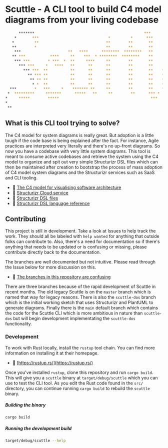 # Scuttle - A CLI tool to build C4 model diagrams from your living codebase

```sh
      *******                                                 ***                        * ***         ***** *               *****  *
    *       ***                               *         *      ***                     *  ****  *   ******  *             ******  *
   *         **                              **        **       **                    *  *  ****   **   *  *             **   *  *
   **        *                               **        **       **                   *  **   **   *    *  *             *    *  *
    ***                     **   ****      ********  ********   **                  *  ***            *  *                  *  *
   ** ***           ****     **    ***  * ********  ********    **       ***       **   **           ** **                 ** **
    *** ***        * ***  *  **     ****     **        **       **      * ***      **   **           ** **                 ** **
      *** ***     *   ****   **      **      **        **       **     *   ***     **   **           ** **               **** **
        *** ***  **          **      **      **        **       **    **    ***    **   **           ** **              * *** **
          ** *** **          **      **      **        **       **    ********     **   **           ** **                 ** **
           ** ** **          **      **      **        **       **    *******       **  **           *  **            **   ** **
            * *  **          **      **      **        **       **    **             ** *      *        *            ***   *  *
  ***        *   ***     *    ******* **     **        **       **    ****    *       ***     *     ****           *  ***    *
 *  *********     *******      *****   **     **        **      *** *  *******         *******     *  *************    ******
*     *****        *****                                         ***    *****            ***      *     *********        ***
*                                                                                                 *
 **                                                                                                **
```

## What is this CLI tool trying to solve?

The C4 model for system diagrams is really great. But adoption is a little tough
if the code base is being explained after the fact. For instance, Agile
practices are interpreted very literally and there's no up-front diagrams. So
now you have a codebase with very little system diagrams. This tool is meant to
consume active codebases and retrieve the system using the C4 model to organize
and spit out very simple Structurizr DSL files which can then be maintained
after creation to bootstrap the process of mass adoption of C4 model system
diagrams and the Structurizr services such as SaaS and CLI tooling.

- 🔗 [The C4 model for visualising software architecture](https://c4model.com/)
- 🔗 [Structurizr Cloud service](https://structurizr.com/pricing)
- 🔗 [Structurizr DSL files](https://github.com/structurizr/dsl#reference)
- 🔗 [Structurizr DSL language reference](https://github.com/structurizr/dsl/blob/master/docs/language-reference.md)

## Contributing

This project is still in development. Take a look at Issues to help track the
work. They should all be labeled with `help wanted` for anything that outside
folks can contribute to. Also, there's a need for documentation so if there's
anything that needs to be updated or is confusing or missing, please contribute
directly back to the documentation.

The branches are well documented but not intuitive. Please read through the
Issue below for more discussion on this.

- 🔗 [The branches in this repository are confusing](https://github.com/rogeruiz/scuttle/issues/9)

There are three branches because of the rapid development of Scuttle in recent
months. The old legacy Scuttle is on the `master` branch which is named that way
for legacy reasons. There is also the `scuttle-dos` branch which is the initial
working sketch that uses Structurizr and PlantUML to generate diagrams. Finally
there is the `main` default branch which contains the code for the Scuttle CLI
which is more ambitious in nature than `scuttle-dos` but will begin development
implementating the `scuttle-dos` functionality.

### Development

To work with Rust locally, install the `rustup` tool chain. You can find more
information on installing it at their homepage.

- 🔗 [https://rustup.rs/](https://rustup.rs/)

Once you've installed `rustup`, clone this repository and run `cargo build`.
This will give you a `scuttle` binary at `target/debug/scuttle` which you can
use to test the CLI tool. As you edit the Rust code found in the `src/`
directory, you can continue running `cargo build` to rebuild the `scuttle`
binary.

##### Building the binary

```sh
cargo build
```

##### Running the development build

```sh
target/debug/scuttle --help
```
